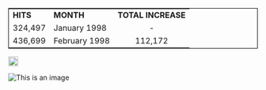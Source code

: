 <table style="border:1px solid black;margin-left:auto;margin-right:auto;">  <tr>
    <td><b>HITS</b></td>
    <td><b>MONTH</b></td>
    <td><b>TOTAL INCREASE</b></td>
  </tr>
  <tr>
    <td>324,497</td>
    <td>January 1998 </td>
    <td style="text-align:center">-</td>
  </tr>
    <tr>
    <td>436,699</td>
    <td>February 1998</td>
    <td style="text-align:center">112,172</td>
  </tr>
</table>


<img src="https://upload.wikimedia.org/wikipedia/commons/3/30/Star-full.png" width="20">

![This is an image](https://upload.wikimedia.org/wikipedia/en/0/03/National_Basketball_Association_logo.svg)
